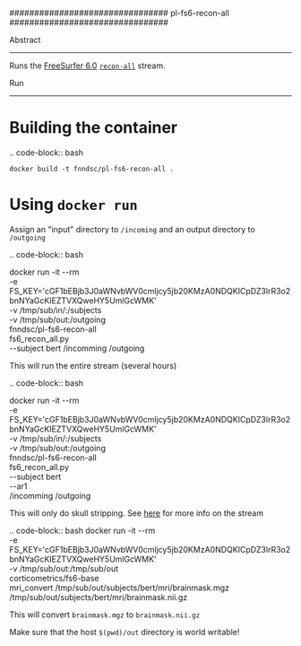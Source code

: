 ################################
pl-fs6-recon-all
################################


Abstract
********

Runs the [FreeSurfer 6.0](https://surfer.nmr.mgh.harvard.edu/) [`recon-all`](https://surfer.nmr.mgh.harvard.edu/fswiki/recon-all) stream.

Run
***

Building the container
====================

.. code-block:: bash

    docker build -t fnndsc/pl-fs6-recon-all .

Using ``docker run``
====================

Assign an "input" directory to ``/incoming`` and an output directory to ``/outgoing``

.. code-block:: bash

docker run -it --rm \
  -e FS_KEY='cGF1bEBjb3J0aWNvbWV0cmljcy5jb20KMzA0NDQKICpDZ3lrR3o2bnNYaGcKIEZTVXQweHY5UmlGcWMK' \
  -v /tmp/sub/in/:/subjects \
  -v /tmp/sub/out:/outgoing \
  fnndsc/pl-fs6-recon-all \
    fs6_recon_all.py \
      --subject bert /incomming /outgoing

This will run the entire stream (several hours)

.. code-block:: bash

docker run -it --rm \
  -e FS_KEY='cGF1bEBjb3J0aWNvbWV0cmljcy5jb20KMzA0NDQKICpDZ3lrR3o2bnNYaGcKIEZTVXQweHY5UmlGcWMK' \
  -v /tmp/sub/in/:/subjects \
  -v /tmp/sub/out:/outgoing \
  fnndsc/pl-fs6-recon-all \
    fs6_recon_all.py \
      --subject bert \
      --ar1 \
      /incomming /outgoing

This will only do skull stripping.  See [here](https://surfer.nmr.mgh.harvard.edu/fswiki/ReconAllDevTable) for more info on the stream

.. code-block:: bash
docker run -it --rm \
  -e FS_KEY='cGF1bEBjb3J0aWNvbWV0cmljcy5jb20KMzA0NDQKICpDZ3lrR3o2bnNYaGcKIEZTVXQweHY5UmlGcWMK' \
  -v /tmp/sub/out:/tmp/sub/out \
  corticometrics/fs6-base \
    mri_convert /tmp/sub/out/subjects/bert/mri/brainmask.mgz \
                /tmp/sub/out/subjects/bert/mri/brainmask.nii.gz

This will convert `brainmask.mgz` to `brainmask.nii.gz`

Make sure that the host ``$(pwd)/out`` directory is world writable!







